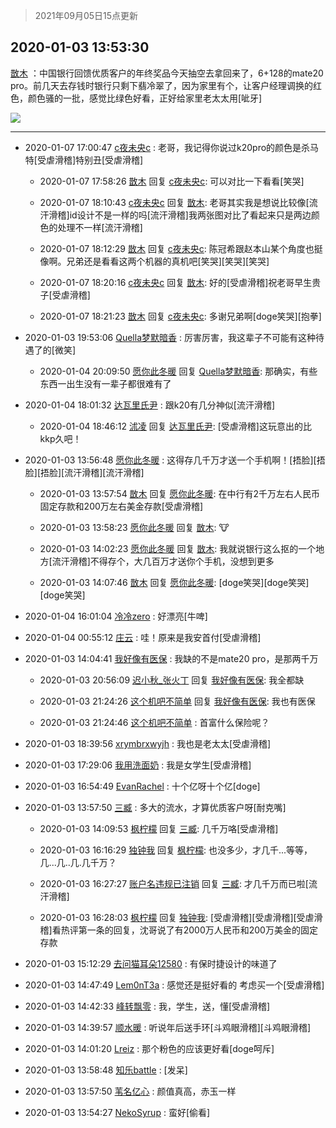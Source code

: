> 2021年09月05日15点更新
<link rel="stylesheet" href="https://cdn.jsdelivr.net/gh/taotie6/sampleJSON@main/css/photo_show.css">


 ## 2020-01-03 13:53:30 

 [㪚木](https://www.coolapk.com/feed/15711018?shareKey=ZjIxNDFlYzhlNzFhNjEzMTc1MTE~) ：中国银行回馈优质客户的年终奖品今天抽空去拿回来了，6+128的mate20 pro。前几天去存钱时银行只剩下翡冷翠了，因为家里有个，让客户经理调换的红色，颜色骚的一批，感觉比绿色好看，正好给家里老太太用[呲牙] 

<div class="album">
<img class="img-item" src="http://image.coolapk.com/feed/2020/0103/13/1081091_94ccda0d_0809_1055@3325x2494.jpeg" />
</div>

 ------- 

- 2020-01-07 17:00:47 [c夜未央c](uid=2817903) : 老哥，我记得你说过k20pro的颜色是杀马特[受虐滑稽]特别丑[受虐滑稽] 

    - 2020-01-07 17:58:26 [㪚木](uid=1081091) 回复 [c夜未央c](uid=2817903): 可以对比一下看看[笑哭] 

    - 2020-01-07 18:10:43 [c夜未央c](uid=2817903) 回复 [㪚木](uid=1081091): 老哥其实我是想说比较像[流汗滑稽]id设计不是一样的吗[流汗滑稽]我两张图对比了看起来只是两边颜色的处理不一样[流汗滑稽] 

    - 2020-01-07 18:12:29 [㪚木](uid=1081091) 回复 [c夜未央c](uid=2817903): 陈冠希跟赵本山某个角度也挺像啊。兄弟还是看看这两个机器的真机吧[笑哭][笑哭][笑哭] 

    - 2020-01-07 18:20:16 [c夜未央c](uid=2817903) 回复 [㪚木](uid=1081091): 好的[受虐滑稽]祝老哥早生贵子[受虐滑稽] 

    - 2020-01-07 18:21:23 [㪚木](uid=1081091) 回复 [c夜未央c](uid=2817903): 多谢兄弟啊[doge笑哭][抱拳] 

- 2020-01-03 19:53:06 [Quella梦默暗香](uid=575228) : 厉害厉害，我这辈子不可能有这种待遇了的[微笑] 

    - 2020-01-04 20:09:50 [愿你此冬暖](uid=2072482) 回复 [Quella梦默暗香](uid=575228): 那确实，有些东西一出生没有一辈子都很难有了 

- 2020-01-04 18:01:32 [达瓦里氏尹](uid=787739) : 跟k20有几分神似[流汗滑稽] 

    - 2020-01-04 18:46:12 [沭凌](uid=1504495) 回复 [达瓦里氏尹](uid=787739): [受虐滑稽]这玩意出的比kkp久吧！ 

- 2020-01-03 13:56:48 [愿你此冬暖](uid=2072482) : 这得存几千万才送一个手机啊！[捂脸][捂脸][捂脸][流汗滑稽][流汗滑稽] 

    - 2020-01-03 13:57:54 [㪚木](uid=1081091) 回复 [愿你此冬暖](uid=2072482): 在中行有2千万左右人民币固定存款和200万左右美金存款[受虐滑稽] 

    - 2020-01-03 13:58:23 [愿你此冬暖](uid=2072482) 回复 [㪚木](uid=1081091): 🐮 

    - 2020-01-03 14:02:23 [愿你此冬暖](uid=2072482) 回复 [㪚木](uid=1081091): 我就说银行这么抠的一个地方[流汗滑稽]不得存个，大几百万才送你个手机，没想到更多 

    - 2020-01-03 14:07:46 [㪚木](uid=1081091) 回复 [愿你此冬暖](uid=2072482): [doge笑哭][doge笑哭][doge笑哭] 

- 2020-01-04 16:01:04 [冷冷zero](uid=1161800) : 好漂亮[牛啤] 

- 2020-01-04 00:55:12 [庄云](uid=2579623) : 哇！原来是我安首付[受虐滑稽] 

- 2020-01-03 14:04:41 [我好像有医保](uid=1212872) : 我缺的不是mate20 pro，是那两千万 

    - 2020-01-03 20:56:09 [迟小秋_张火丁](uid=2162943) 回复 [我好像有医保](uid=1212872): 我全都缺 

    - 2020-01-03 21:24:26 [这个机吧不简单](uid=1906762) 回复 [我好像有医保](uid=1212872): 我也有医保 

    - 2020-01-03 21:24:46 [这个机吧不简单](uid=1906762) : 首富什么保险呢？ 

- 2020-01-03 18:39:56 [xrymbrxwyjh](uid=1710564) : 我也是老太太[受虐滑稽] 

- 2020-01-03 17:29:06 [我用洗面奶](uid=959542) : 我是女学生[受虐滑稽] 

- 2020-01-03 16:54:49 [EvanRachel](uid=1081283) : 十个亿呀十个亿[doge] 

- 2020-01-03 13:57:50 [三臧](uid=1176937) : 多大的流水，才算优质客户呀[耐克嘴] 

    - 2020-01-03 14:09:53 [枫柠檬](uid=482620) 回复 [三臧](uid=1176937): 几千万咯[受虐滑稽] 

    - 2020-01-03 16:16:29 [独钟我](uid=1394343) 回复 [枫柠檬](uid=482620): 也没多少，才几千...等等，几...几..几.几千万？ 

    - 2020-01-03 16:27:27 [账户名违规已注销](uid=1039732) 回复 [三臧](uid=1176937): 才几千万而已啦[流汗滑稽] 

    - 2020-01-03 16:28:03 [枫柠檬](uid=482620) 回复 [独钟我](uid=1394343): [受虐滑稽][受虐滑稽][受虐滑稽]看热评第一条的回复，沈哥说了有2000万人民币和200万美金的固定存款 

- 2020-01-03 15:12:29 [去问猫耳朵12580](uid=2350482) : 有保时捷设计的味道了 

- 2020-01-03 14:47:49 [Lem0nT3a](uid=2080845) : 感觉还是挺好看的 考虑买一个[受虐滑稽] 

- 2020-01-03 14:42:33 [峰转飘零](uid=900024) : 我，学生，送，懂[受虐滑稽] 

- 2020-01-03 14:39:57 [顺水暖](uid=2030768) : 听说年后送手环[斗鸡眼滑稽][斗鸡眼滑稽] 

- 2020-01-03 14:01:20 [Lreiz](uid=1502345) : 那个粉色的应该更好看[doge呵斥] 

- 2020-01-03 13:58:48 [知乐battle](uid=777075) : [发呆] 

- 2020-01-03 13:57:50 [苇名亿心](uid=1968788) : 颜值真高，赤玉一样 

- 2020-01-03 13:54:27 [NekoSyrup](uid=1868243) : 蛮好[偷看] 

